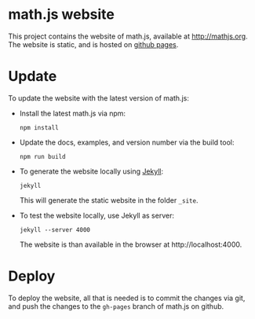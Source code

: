 # math.js website

This project contains the website of math.js, available at http://mathjs.org.
The website is static, and is hosted on [github pages](https://pages.github.com/).


# Update

To update the website with the latest version of math.js:

- Install the latest math.js via npm:

      npm install

- Update the docs, examples, and version number via the build tool:

      npm run build

- To generate the website locally using [Jekyll](http://jekyllrb.com/):

      jekyll

  This will generate the static website in the folder `_site`.

- To test the website locally, use Jekyll as server:

      jekyll --server 4000
  
  The website is than available in the browser at http://localhost:4000.


# Deploy

To deploy the website, all that is needed is to commit the changes via git, 
and push the changes to the `gh-pages` branch of math.js on github.
